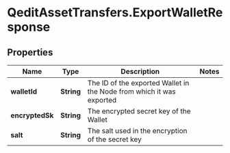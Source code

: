 # QeditAssetTransfers.ExportWalletResponse

## Properties
Name | Type | Description | Notes
------------ | ------------- | ------------- | -------------
**walletId** | **String** | The ID of the exported Wallet in the Node from which it was exported | 
**encryptedSk** | **String** | The encrypted secret key of the Wallet | 
**salt** | **String** | The salt used in the encryption of the secret key | 


